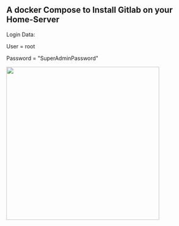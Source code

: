A docker Compose to Install Gitlab on your Home-Server
-------------------------------------------------------

Login Data:

User = root

Password = "SuperAdminPassword"

<img src="https://github.com/Gerald-Ha/Gitlab-Docker/assets/53166232/147cc192-1a25-4c43-8441-736edc3f3813" width="400" height="auto">
